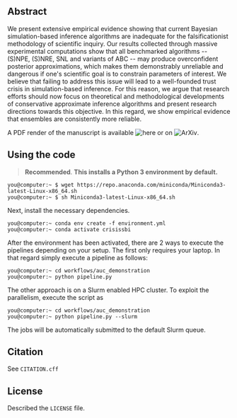 ## Abstract


We present extensive empirical evidence showing that current Bayesian simulation-based inference algorithms are inadequate for the falsificationist methodology of scientific inquiry. Our results collected through massive experimental computations show that all benchmarked algorithms -- (S)NPE, (S)NRE, SNL and variants of ABC -- may produce overconfident posterior approximations, which makes them demonstrably unreliable and dangerous if one's scientific goal is to constrain parameters of interest. We believe that failing to address this issue will lead to a well-founded trust crisis in simulation-based inference. For this reason, we argue that research efforts should now focus on theoretical and methodological developments of conservative approximate inference algorithms and present research directions towards this objective. In this regard, we show empirical evidence that ensembles are consistently more reliable.

A PDF render of the manuscript is available ![`here`](https://github.com/here) or on ![`ArXiv`](https://arxiv.org).


## Using the code

> **Recommended**. **This installs a Python 3 environment by default.**

```console
you@computer:~ $ wget https://repo.anaconda.com/miniconda/Miniconda3-latest-Linux-x86_64.sh
you@computer:~ $ sh Miniconda3-latest-Linux-x86_64.sh
```

Next, install the necessary dependencies.

```console
you@computer:~ conda env create -f environment.yml
you@computer:~ conda activate crisissbi
```

After the environment has been activated, there are 2 ways to execute the pipelines depending on your setup.
The first only requires your laptop. In that regard simply execute a pipeline as follows:
```console
you@computer:~ cd workflows/auc_demonstration
you@computer:~ python pipeline.py
```
The other approach is on a Slurm enabled HPC cluster. To exploit the parallelism, execute the script as
```console
you@computer:~ cd workflows/auc_demonstration
you@computer:~ python pipeline.py --slurm
```
The jobs will be automatically submitted to the default Slurm queue.


## Citation

See `CITATION.cff`

## License

Described the `LICENSE` file.
